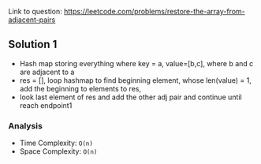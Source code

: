 Link to question: https://leetcode.com/problems/restore-the-array-from-adjacent-pairs

## Solution 1

- Hash map storing everything where key = a, value=[b,c], where b and c are adjacent to a
- res = [], loop hashmap to find beginning element, whose len(value) = 1, add the beginning to elements to res,
- look last element of res and add the other adj pair and continue until reach endpoint1

### Analysis

- Time Complexity: `O(n)`
- Space Complexity: `O(n)`
